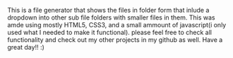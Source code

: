 This is a file generator that shows the files in folder form that inlude a dropdown into other sub file folders with smaller files in them. This was amde using mostly HTML5, CSS3, and a small ammount of javascript(i only used what I needed to make it functional). please feel free to check all functionality and check out my other projects in my github as well. Have a great day!! :)